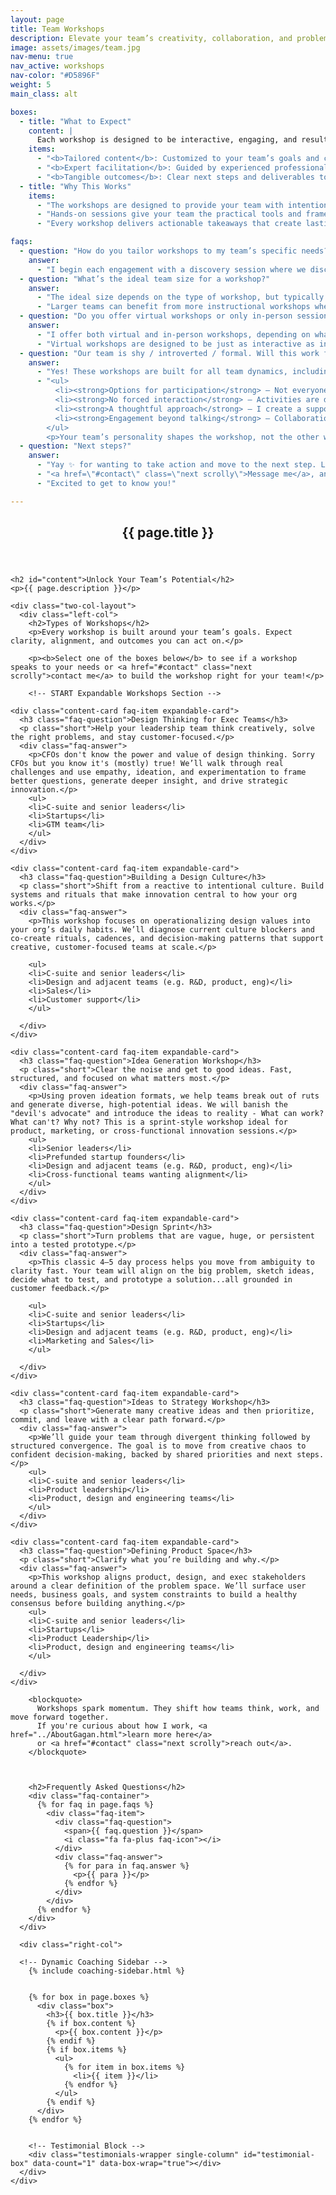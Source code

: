 ```yaml
---
layout: page
title: Team Workshops
description: Elevate your team’s creativity, collaboration, and problem-solving skills with tailored workshops designed to unlock innovation and drive results. From design thinking to strategy development, these sessions are crafted to meet the unique needs of your team and organization.
image: assets/images/team.jpg
nav-menu: true
nav_active: workshops
nav-color: "#D5896F"
weight: 5
main_class: alt

boxes:
  - title: "What to Expect"
    content: |
      Each workshop is designed to be interactive, engaging, and results-oriented. Expect hands-on activities, collaborative exercises, and actionable takeaways that your team can implement immediately.
    items:
      - "<b>Tailored content</b>: Customized to your team’s goals and challenges."
      - "<b>Expert facilitation</b>: Guided by experienced professionals who bring real-world insights."
      - "<b>Tangible outcomes</b>: Clear next steps and deliverables to drive impact."
  - title: "Why This Works"
    items:
      - "The workshops are designed to provide your team with intentional collaboration, creativity, and alignment."
      - "Hands-on sessions give your team the practical tools and frameworks they need to tackle challenges with confidence."
      - "Every workshop delivers actionable takeaways that create lasting impact!"

faqs:
  - question: "How do you tailor workshops to my team’s specific needs?"
    answer:
      - "I begin each engagement with a discovery session where we discuss your team’s challenges, goals, and dynamics. Based on that, I design a session with hands-on exercises tailored to your needs. I have a few folks that I can also call upon to help me co-facilitate the sessions for larger groups."
  - question: "What’s the ideal team size for a workshop?"
    answer:
      - "The ideal size depends on the type of workshop, but typically 5–15 people allows for strong engagement and collaboration."
      - "Larger teams can benefit from more instructional workshops where we delve into topics to help build a strong culture such as unbiased hiring, building a culture of feedback and collaboration, and structured brainstorming."
  - question: "Do you offer virtual workshops or only in-person sessions?"
    answer:
      - "I offer both virtual and in-person workshops, depending on what works best for your team."
      - "Virtual workshops are designed to be just as interactive as in-person ones, with breakout sessions, moderated chats, and structured time for both collaborative work and self-reflection. I have conducted several workshops using online platforms such as Meet, Zoom, Teams etc. I'm based in Toronto and happy to travel for in-person sessions if preferred."
  - question: "Our team is shy / introverted / formal. Will this work for them?"
    answer:
      - "Yes! These workshops are built for all team dynamics, including quieter or more formal groups. Here's how I make sure everyone feels comfortable and engaged:"
      - "<ul>
          <li><strong>Options for participation</strong> – Not everyone loves speaking up in a big group. I use small breakouts, written reflections, and structured discussions so people can contribute in ways that feel natural.</li>
          <li><strong>No forced interaction</strong> – Activities are designed to be inclusive but not overwhelming. Team members can ease in at their own pace. I always follow up after sessions for folks who like time to reflect before contributing.</li>
          <li><strong>A thoughtful approach</strong> – I create a supportive, low-pressure environment where even the most reserved team members feel heard.</li>
          <li><strong>Engagement beyond talking</strong> – Collaboration doesn’t always mean speaking up. Many exercises involve writing, sketching, or structured brainstorming so ideas flow in different ways.</li>
        </ul>
        <p>Your team’s personality shapes the workshop, not the other way around. The goal is to create meaningful engagement in a way that works best for <strong>you.</strong></p>"
  - question: "Next steps?"
    answer:
      - "Yay ✨ for wanting to take action and move to the next step. Let's do this!"
      - "<a href=\"#contact\" class=\"next scrolly\">Message me</a>, and let’s set up an initial chat. I’ll reply to organize a session where we can get to know each other, ask questions, and make sure this partnership is the right fit."
      - "Excited to get to know you!"

---
```


<!-- Brand Masthead -->
<div class="brandimage_masthead" style="background-image: url('{{ site.baseurl }}/{{ page.image }}');"></div>

<section id="one">
  <div class="inner">
    <header class="major">
      <h1>{{ page.title }}</h1>
    </header>

    <h2 id="content">Unlock Your Team’s Potential</h2>
    <p>{{ page.description }}</p>

    <div class="two-col-layout">
      <div class="left-col">
        <h2>Types of Workshops</h2>
        <p>Every workshop is built around your team’s goals. Expect clarity, alignment, and outcomes you can act on.</p>

        <p><b>Select one of the boxes below</b> to see if a workshop speaks to your needs or <a href="#contact" class="next scrolly">contact me</a> to build the workshop right for your team!</p>

        <!-- START Expandable Workshops Section -->
<div class="expandable-section workshops">
  <!-- Optional Expand All Button -->
  <!-- <button class="expand-toggle">Expand All</button> -->

  <div class="content-cards">

    <div class="content-card faq-item expandable-card">
      <h3 class="faq-question">Design Thinking for Exec Teams</h3>
      <p class="short">Help your leadership team think creatively, solve the right problems, and stay customer-focused.</p>
      <div class="faq-answer">
        <p>CFOs don't know the power and value of design thinking. Sorry CFOs but you know it's (mostly) true! We’ll walk through real challenges and use empathy, ideation, and experimentation to frame better questions, generate deeper insight, and drive strategic innovation.</p>
        <ul>
        <li>C-suite and senior leaders</li>
        <li>Startups</li>
        <li>GTM team</li>
        </ul>
      </div>
    </div>

    <div class="content-card faq-item expandable-card">
      <h3 class="faq-question">Building a Design Culture</h3>
      <p class="short">Shift from a reactive to intentional culture. Build systems and rituals that make innovation central to how your org works.</p>
      <div class="faq-answer">
        <p>This workshop focuses on operationalizing design values into your org’s daily habits. We’ll diagnose current culture blockers and co-create rituals, cadences, and decision-making patterns that support creative, customer-focused teams at scale.</p>

        <ul>
        <li>C-suite and senior leaders</li>
        <li>Design and adjacent teams (e.g. R&D, product, eng)</li>
        <li>Sales</li>
        <li>Customer support</li>
        </ul>

      </div>
    </div>

    <div class="content-card faq-item expandable-card">
      <h3 class="faq-question">Idea Generation Workshop</h3>
      <p class="short">Clear the noise and get to good ideas. Fast, structured, and focused on what matters most.</p>
      <div class="faq-answer">
        <p>Using proven ideation formats, we help teams break out of ruts and generate diverse, high-potential ideas. We will banish the "devil's advocate" and introduce the ideas to reality - What can work? What can't? Why not? This is a sprint-style workshop ideal for product, marketing, or cross-functional innovation sessions.</p>
        <ul>
        <li>Senior leaders</li>
        <li>Prefunded startup founders</li>
        <li>Design and adjacent teams (e.g. R&D, product, eng)</li>
        <li>Cross-functional teams wanting alignment</li>
        </ul>
      </div>
    </div>

    <div class="content-card faq-item expandable-card">
      <h3 class="faq-question">Design Sprint</h3>
      <p class="short">Turn problems that are vague, huge, or persistent into a tested prototype.</p>
      <div class="faq-answer">
        <p>This classic 4–5 day process helps you move from ambiguity to clarity fast. Your team will align on the big problem, sketch ideas, decide what to test, and prototype a solution...all grounded in customer feedback.</p>

        <ul>
        <li>C-suite and senior leaders</li>
        <li>Startups</li>
        <li>Design and adjacent teams (e.g. R&D, product, eng)</li>
        <li>Marketing and Sales</li>
        </ul>

      </div>
    </div>

    <div class="content-card faq-item expandable-card">
      <h3 class="faq-question">Ideas to Strategy Workshop</h3>
      <p class="short">Generate many creative ideas and then prioritize, commit, and leave with a clear path forward.</p>
      <div class="faq-answer">
        <p>We’ll guide your team through divergent thinking followed by structured convergence. The goal is to move from creative chaos to confident decision-making, backed by shared priorities and next steps.</p>
        <ul>
        <li>C-suite and senior leaders</li>
        <li>Product leadership</li>
        <li>Product, design and engineering teams</li>
        </ul>
      </div>
    </div>

    <div class="content-card faq-item expandable-card">
      <h3 class="faq-question">Defining Product Space</h3>
      <p class="short">Clarify what you’re building and why.</p>
      <div class="faq-answer">
        <p>This workshop aligns product, design, and exec stakeholders around a clear definition of the problem space. We’ll surface user needs, business goals, and system constraints to build a healthy consensus before building anything.</p>
        <ul>
        <li>C-suite and senior leaders</li>
        <li>Startups</li>
        <li>Product Leadership</li>
        <li>Product, design and engineering teams</li>
        </ul>

      </div>
    </div>

  </div>
</div>
<!-- END Expandable Workshops Section -->


        <blockquote>
          Workshops spark momentum. They shift how teams think, work, and move forward together. 
          If you're curious about how I work, <a href="../AboutGagan.html">learn more here</a> 
          or <a href="#contact" class="next scrolly">reach out</a>.
        </blockquote>

        

        <h2>Frequently Asked Questions</h2>
        <div class="faq-container">
          {% for faq in page.faqs %}
            <div class="faq-item">
              <div class="faq-question">
                <span>{{ faq.question }}</span>
                <i class="fa fa-plus faq-icon"></i>
              </div>
              <div class="faq-answer">
                {% for para in faq.answer %}
                  <p>{{ para }}</p>
                {% endfor %}
              </div>
            </div>
          {% endfor %}
        </div>
      </div>

      <div class="right-col">

      <!-- Dynamic Coaching Sidebar -->
        {% include coaching-sidebar.html %}


        {% for box in page.boxes %}
          <div class="box">
            <h3>{{ box.title }}</h3>
            {% if box.content %}
              <p>{{ box.content }}</p>
            {% endif %}
            {% if box.items %}
              <ul>
                {% for item in box.items %}
                  <li>{{ item }}</li>
                {% endfor %}
              </ul>
            {% endif %}
          </div>
        {% endfor %}

        
        <!-- Testimonial Block -->
        <div class="testimonials-wrapper single-column" id="testimonial-box" data-count="1" data-box-wrap="true"></div>
      </div>
    </div>
  </div>
</section>
